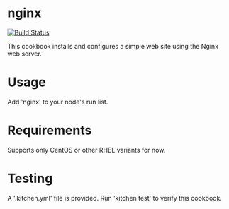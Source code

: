 # nginx
[![Build Status](https://travis-ci.org/guptanium/nginx.svg?branch=master)](https://travis-ci.org/guptanium/nginx)

This cookbook installs and configures a simple web site using the Nginx web server.

Usage
=====
Add 'nginx' to your node's run list.

Requirements
============
Supports only CentOS or other RHEL variants for now.

Testing
=======
A '.kitchen.yml' file is provided. Run 'kitchen test' to verify this cookbook.
